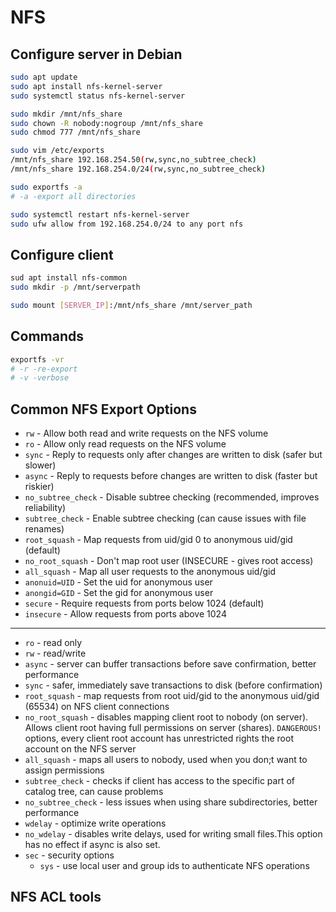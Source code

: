 # NFS

## Configure server in Debian

```sh
sudo apt update
sudo apt install nfs-kernel-server
sudo systemctl status nfs-kernel-server

sudo mkdir /mnt/nfs_share
sudo chown -R nobody:nogroup /mnt/nfs_share
sudo chmod 777 /mnt/nfs_share

sudo vim /etc/exports
/mnt/nfs_share 192.168.254.50(rw,sync,no_subtree_check)
/mnt/nfs_share 192.168.254.0/24(rw,sync,no_subtree_check)

sudo exportfs -a
# -a -export all directories

sudo systemctl restart nfs-kernel-server
sudo ufw allow from 192.168.254.0/24 to any port nfs
```

## Configure client

```sh
sud apt install nfs-common
sudo mkdir -p /mnt/serverpath

sudo mount [SERVER_IP]:/mnt/nfs_share /mnt/server_path
```

## Commands

```sh
exportfs -vr
# -r -re-export
# -v -verbose
```

## Common NFS Export Options

- `rw` - Allow both read and write requests on the NFS volume
- `ro` - Allow only read requests on the NFS volume
- `sync` - Reply to requests only after changes are written to disk (safer but slower)
- `async` - Reply to requests before changes are written to disk (faster but riskier)
- `no_subtree_check` - Disable subtree checking (recommended, improves reliability)
- `subtree_check` - Enable subtree checking (can cause issues with file renames)
- `root_squash` - Map requests from uid/gid 0 to anonymous uid/gid (default)
- `no_root_squash` - Don't map root user (INSECURE - gives root access)
- `all_squash` - Map all user requests to the anonymous uid/gid
- `anonuid=UID` - Set the uid for anonymous user
- `anongid=GID` - Set the gid for anonymous user
- `secure` - Require requests from ports below 1024 (default)
- `insecure` - Allow requests from ports above 1024
---
- `ro` - read only
- `rw` - read/write
- `async` - server can buffer transactions before save confirmation, better performance
- `sync` - safer, immediately save transactions to disk (before confirmation)
- `root_squash` - map requests from root uid/gid to the anonymous uid/gid (65534) on NFS client connections
- `no_root_squash` - disables mapping client root to nobody (on server). Allows client root having full permissions on
  server (shares). `DANGEROUS!`
  options, every client root account has unrestricted rights the root account on the NFS server
- `all_squash` - maps all users to nobody, used when you don;t want to assign permissions
- `subtree_check` - checks if client has access to the specific part of catalog tree, can cause problems
- `no_subtree_check` - less issues when using share subdirectories, better performance
- `wdelay` - optimize write operations
- `no_wdelay` - disables write delays, used for writing small files.This option has no effect if async is also set.
- `sec` - security options
  - `sys` - use local user and group ids to authenticate NFS operations

## NFS ACL tools
